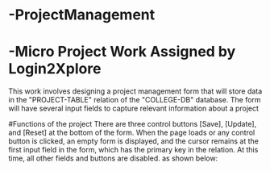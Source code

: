 # -ProjectManagement
# -Micro Project Work Assigned by Login2Xplore

This work involves designing a project management form that will store data in the "PROJECT-TABLE" relation of the "COLLEGE-DB" database. The form will have several input fields to capture relevant information about a project

#Functions of the project
There are three control buttons [Save], [Update], and [Reset] at the bottom of the form. When the page loads or any control button is clicked, an empty form is displayed, and the cursor remains at the first input field in the form, which has the primary key in the relation. At this time, all other fields and buttons are disabled. as shown below:
